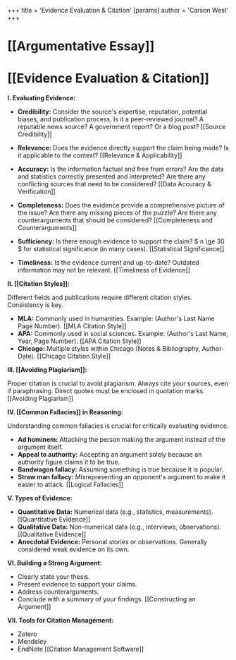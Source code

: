 +++
 title = 'Evidence Evaluation & Citation'
[params]
	author = 'Carson West'
+++
# [[Argumentative Essay]]
# [[Evidence Evaluation & Citation]]

**I. Evaluating Evidence:**

* **Credibility:**  Consider the source's expertise, reputation, potential biases, and publication process.  Is it a peer-reviewed journal? A reputable news source? A government report? Or a blog post?  [[Source Credibility]]

* **Relevance:** Does the evidence directly support the claim being made?  Is it applicable to the context?  [[Relevance & Applicability]]

* **Accuracy:** Is the information factual and free from errors? Are the data and statistics correctly presented and interpreted? Are there any conflicting sources that need to be considered? [[Data Accuracy & Verification]]

* **Completeness:** Does the evidence provide a comprehensive picture of the issue? Are there any missing pieces of the puzzle? Are there any counterarguments that should be considered? [[Completeness and Counterarguments]]

* **Sufficiency:** Is there enough evidence to support the claim?   $ n \ge 30 $  for statistical significance (in many cases). [[Statistical Significance]]


* **Timeliness:** Is the evidence current and up-to-date?  Outdated information may not be relevant. [[Timeliness of Evidence]]


**II. [[Citation Styles]]:**

Different fields and publications require different citation styles.  Consistency is key.

* **MLA:** Commonly used in humanities.  Example: (Author's Last Name Page Number). [[MLA Citation Style]]
* **APA:** Commonly used in social sciences.  Example: (Author's Last Name, Year, Page Number). [[APA Citation Style]]
* **Chicago:**  Multiple styles within Chicago (Notes & Bibliography, Author-Date).  [[Chicago Citation Style]]


**III. [[Avoiding Plagiarism]]:**

Proper citation is crucial to avoid plagiarism.  Always cite your sources, even if paraphrasing.  Direct quotes must be enclosed in quotation marks.  [[Avoiding Plagiarism]]


**IV.  [[Common Fallacies]] in Reasoning:**

Understanding common fallacies is crucial for critically evaluating evidence. 
* **Ad hominem:** Attacking the person making the argument instead of the argument itself.
* **Appeal to authority:**  Accepting an argument solely because an authority figure claims it to be true.
* **Bandwagon fallacy:**  Assuming something is true because it is popular.
* **Straw man fallacy:**  Misrepresenting an opponent's argument to make it easier to attack.  [[Logical Fallacies]]


**V.  Types of Evidence:**

* **Quantitative Data:** Numerical data (e.g., statistics, measurements). [[Quantitative Evidence]]
* **Qualitative Data:** Non-numerical data (e.g., interviews, observations). [[Qualitative Evidence]]
* **Anecdotal Evidence:** Personal stories or observations.  Generally considered weak evidence on its own.


**VI.  Building a Strong Argument:**

* Clearly state your thesis.
* Present evidence to support your claims.
* Address counterarguments.
* Conclude with a summary of your findings. [[Constructing an Argument]]


**VII. Tools for Citation Management:**

* Zotero
* Mendeley
* EndNote  [[Citation Management Software]]
